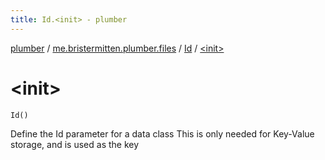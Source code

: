```yaml
---
title: Id.<init> - plumber
---
```


[plumber](../../index.html) / [me.bristermitten.plumber.files](../index.html) / [Id](index.html) / [&lt;init&gt;](./-init-.html)

# &lt;init&gt;

`Id()`

Define the Id parameter for a data class
This is only needed for Key-Value storage, and is used as the key

